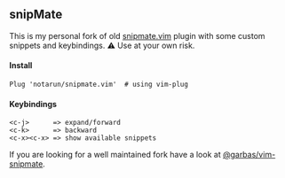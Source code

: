 ## snipMate

This is my personal fork of old [snipmate.vim](https://github.com/garbas/vim-snipmate) plugin with some custom snippets and keybindings.
⚠ Use at your own risk.

#### Install
```vim
Plug 'notarun/snipmate.vim'  # using vim-plug
```

#### Keybindings
```
<c-j>      => expand/forward
<c-k>      => backward
<c-x><c-x> => show available snippets
```

If you are looking for a well maintained fork have a look at [@garbas/vim-snipmate](https://github.com/garbas/vim-snipmate).

